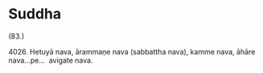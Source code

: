 

# Suddha







(83.)

4026\. Hetuyā nava, ārammaṇe nava (sabbattha nava), kamme nava, āhāre nava…pe…  avigate nava.



